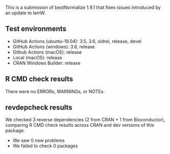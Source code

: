 This is a submission of bestNormalize 1.9.1 that
fixes issues introduced by an update to lamW.

## Test environments 
- GitHub Actions (ubuntu-18.04): 3.5, 3.6, oldrel, release, devel
- GitHub Actions (windows): 3.6, release
- Github Actions (macOS): release
- Local (macOS): release 
- CRAN Windows Builder: release

## R CMD check results
There were no ERRORs, WARNINGs, or NOTEs.

## revdepcheck results

We checked 3 reverse dependencies (2 from CRAN + 1 from Bioconductor), comparing R CMD check results across CRAN and dev versions of this package.

 * We saw 0 new problems
 * We failed to check 0 packages


